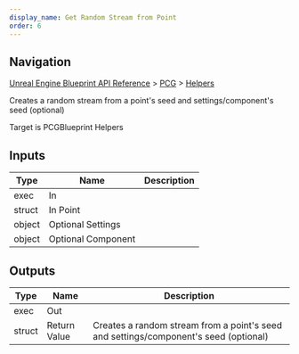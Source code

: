 ```yaml
---
display_name: Get Random Stream from Point
order: 6
---
```

## Navigation

[Unreal Engine Blueprint API Reference](https://dev.epicgames.com/documentation/en-us/unreal-engine/BlueprintAPI) > [PCG](https://dev.epicgames.com/documentation/en-us/unreal-engine/BlueprintAPI/PCG) > [Helpers](https://dev.epicgames.com/documentation/en-us/unreal-engine/BlueprintAPI/PCG/Helpers)

Creates a random stream from a point's seed and settings/component's seed (optional)

Target is PCGBlueprint Helpers

## Inputs

| Type | Name | Description |
| --- | --- | --- |
| exec | In |  |
| struct | In Point |  |
| object | Optional Settings |  |
| object | Optional Component |  |

## Outputs

| Type | Name | Description |
| --- | --- | --- |
| exec | Out |  |
| struct | Return Value | Creates a random stream from a point's seed and settings/component's seed (optional) |

